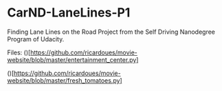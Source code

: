 # CarND-LaneLines-P1
Finding Lane Lines on the Road Project from the Self Driving Nanodegree Program of Udacity.

Files: 
()[https://github.com/ricardoues/movie-website/blob/master/entertainment_center.py]

()[https://github.com/ricardoues/movie-website/blob/master/fresh_tomatoes.py]
